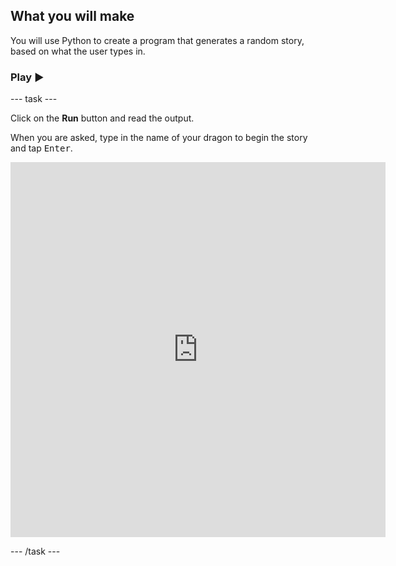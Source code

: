 ## What you will make

You will use Python to create a program that generates a random story, based on what the user types in.

### Play ▶️

--- task ---

<div style="display: flex; flex-wrap: wrap">
<div style="flex-basis: 175px; flex-grow: 1">  
Click on the <strong>Run</strong> button and read the output.

  When you are asked, type in the name of your dragon to begin the story and tap <kbd>Enter</kbd>.

</div>
<div class="trinket">
  <iframe src="https://editor.raspberrypi.org/embed/viewer/editor-storytime-complete" width="600" height="600" frameborder="0" marginwidth="0" marginheight="0" allowfullscreen>
  </iframe>
</div>
</div>

--- /task ---
